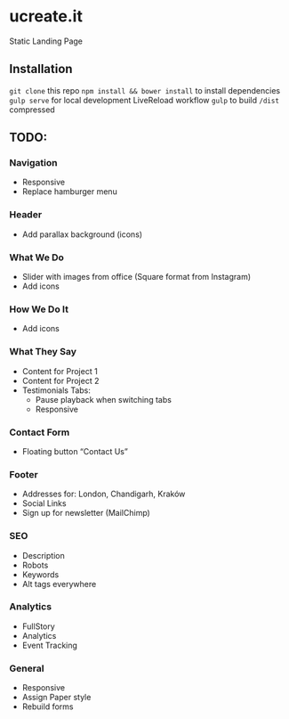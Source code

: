 # ucreate.it
Static Landing Page

## Installation
`git clone` this repo
`npm install && bower install` to install dependencies
`gulp serve` for local development LiveReload workflow
`gulp` to build `/dist` compressed

## TODO:
### Navigation
- Responsive
- Replace hamburger menu
### Header
- Add parallax background (icons)
### What We Do
- Slider with images from office (Square format from Instagram)
- Add icons
### How We Do It
- Add icons
### What They Say
- Content for Project 1
- Content for Project 2
- Testimonials Tabs:
	- Pause playback when switching tabs
	- Responsive
### Contact Form
- Floating button “Contact Us”
### Footer
- Addresses for: London, Chandigarh, Kraków
- Social Links
- Sign up for newsletter (MailChimp)
### SEO
- Description
- Robots
- Keywords
- Alt tags everywhere
### Analytics
- FullStory
- Analytics
- Event Tracking
### General
- Responsive
- Assign Paper style
- Rebuild forms
